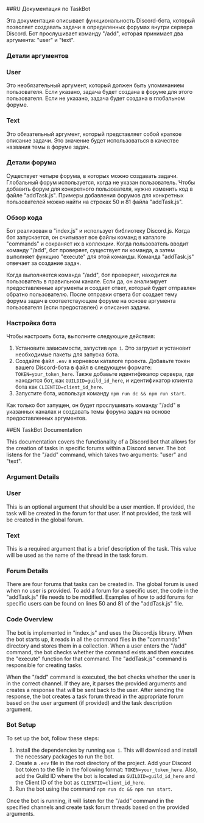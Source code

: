 ##RU Документация по TaskBot

Эта документация описывает функциональность Discord-бота, который позволяет создавать задачи в определенных форумах внутри сервера Discord. Бот прослушивает команду "/add", которая принимает два аргумента: "user" и "text".

### Детали аргументов

### User

Это необязательный аргумент, который должен быть упоминанием пользователя. Если указано, задача будет создана в форуме для этого пользователя. Если не указано, задача будет создана в глобальном форуме.

### Text

Это обязательный аргумент, который представляет собой краткое описание задачи. Это значение будет использоваться в качестве названия темы в форуме задач.

### Детали форума

Существует четыре форума, в которых можно создавать задачи. Глобальный форум используется, когда не указан пользователь. Чтобы добавить форум для конкретного пользователя, нужно изменить код в файле "addTask.js". Примеры добавления форумов для конкретных пользователей можно найти на строках 50 и 81 файла "addTask.js".

### Обзор кода

Бот реализован в "index.js" и использует библиотеку Discord.js. Когда бот запускается, он считывает все файлы команд в каталоге "commands" и сохраняет их в коллекции. Когда пользователь вводит команду "/add", бот проверяет, существует ли команда, а затем выполняет функцию "execute" для этой команды. Команда "addTask.js" отвечает за создание задач.

Когда выполняется команда "/add", бот проверяет, находится ли пользователь в правильном канале. Если да, он анализирует предоставленные аргументы и создает ответ, который будет отправлен обратно пользователю. После отправки ответа бот создает тему форума задач в соответствующем форуме на основе аргумента пользователя (если предоставлен) и описания задачи.

### Настройка бота

Чтобы настроить бота, выполните следующие действия:

1. Установите зависимости, запустив `npm i`. Это загрузит и установит необходимые пакеты для запуска бота.
2. Создайте файл `.env` в корневом каталоге проекта. Добавьте токен вашего Discord-бота в файл в следующем формате: `TOKEN=your_token_here`. Также добавьте идентификатор сервера, где находится бот, как `GUILDID=guild_id_here`, и идентификатор клиента бота как `CLIENTID=client_id_here`.
3. Запустите бота, используя команду `npm run dc && npm run start`.

Как только бот запущен, он будет прослушивать команду "/add" в указанных каналах и создавать темы форума задач на основе предоставленных аргументов.

##EN TaskBot Documentation

This documentation covers the functionality of a Discord bot that allows for the creation of tasks in specific forums within a Discord server. The bot listens for the "/add" command, which takes two arguments: "user" and "text".

### Argument Details

### User

This is an optional argument that should be a user mention. If provided, the task will be created in the forum for that user. If not provided, the task will be created in the global forum.

### Text

This is a required argument that is a brief description of the task. This value will be used as the name of the thread in the task forum.

### Forum Details

There are four forums that tasks can be created in. The global forum is used when no user is provided. To add a forum for a specific user, the code in the "addTask.js" file needs to be modified. Examples of how to add forums for specific users can be found on lines 50 and 81 of the "addTask.js" file.

### Code Overview

The bot is implemented in "index.js" and uses the Discord.js library. When the bot starts up, it reads in all the command files in the "commands" directory and stores them in a collection. When a user enters the "/add" command, the bot checks whether the command exists and then executes the "execute" function for that command. The "addTask.js" command is responsible for creating tasks.

When the "/add" command is executed, the bot checks whether the user is in the correct channel. If they are, it parses the provided arguments and creates a response that will be sent back to the user. After sending the response, the bot creates a task forum thread in the appropriate forum based on the user argument (if provided) and the task description argument.

### Bot Setup

To set up the bot, follow these steps:

1. Install the dependencies by running `npm i`. This will download and install the necessary packages to run the bot.
2. Create a `.env` file in the root directory of the project. Add your Discord bot token to the file in the following format: `TOKEN=your_token_here`. Also, add the Guild ID where the bot is located as `GUILDID=guild_id_here` and the Client ID of the bot as `CLIENTID=client_id_here`.
3. Run the bot using the command `npm run dc && npm run start`.

Once the bot is running, it will listen for the "/add" command in the specified channels and create task forum threads based on the provided arguments.
